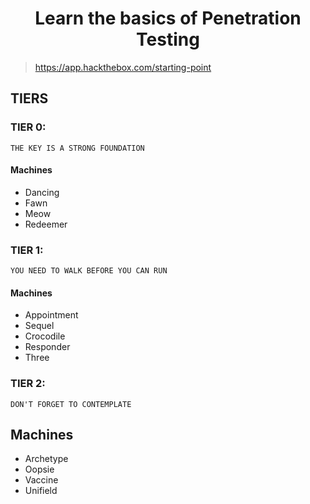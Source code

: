 <h1 align="center">Learn the basics of Penetration Testing</h1>

> https://app.hackthebox.com/starting-point

## TIERS

### TIER 0: 
    THE KEY IS A STRONG FOUNDATION
#### Machines
- Dancing
- Fawn
- Meow
- Redeemer

### TIER 1: 
    YOU NEED TO WALK BEFORE YOU CAN RUN
#### Machines
- Appointment
- Sequel
- Crocodile
- Responder
- Three

### TIER 2: 
    DON'T FORGET TO CONTEMPLATE
## Machines
- Archetype
- Oopsie
- Vaccine
- Unifield

